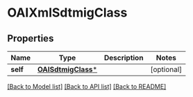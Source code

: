# OAIXmlSdtmigClass

## Properties
Name | Type | Description | Notes
------------ | ------------- | ------------- | -------------
**self** | [**OAISdtmigClass***](OAISdtmigClass.md) |  | [optional] 

[[Back to Model list]](../README.md#documentation-for-models) [[Back to API list]](../README.md#documentation-for-api-endpoints) [[Back to README]](../README.md)



